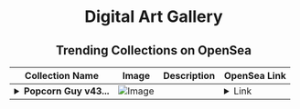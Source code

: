 <div align="center">

# Digital Art Gallery

## Trending Collections on OpenSea

| Collection Name                       | Image                                                                                     | Description                       | OpenSea Link                                                                                          |
|---------------------------------------|-------------------------------------------------------------------------------------------|-----------------------------------|--------------------------------------------------------------------------------------------------------|
| **<details><summary>Popcorn Guy v43...</summary>Popcorn Guy v431</details>** | ![Image](https://i.seadn.io/s/raw/files/c8e3408833ee0ed11377e508024485bb.png?w=500&auto=format?w=200&auto=format) |  | <details><summary>Link</summary>[Popcorn Guy v431](https://opensea.io/collection/popcorn-guy-v431)</details> |

</div>